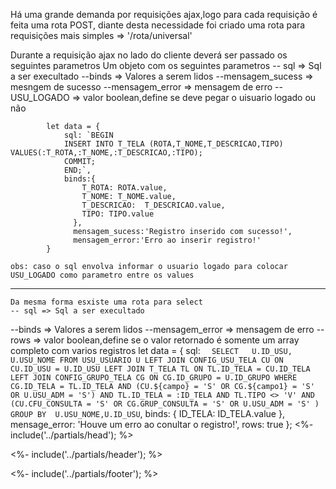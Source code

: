 Há uma grande demanda por requisições ajax,logo para cada requisição é feita uma rota POST,
diante desta necessidade foi criado uma rota para requisições mais simples => '/rota/universal'



Durante a requisição ajax no lado do cliente deverá ser passado os seguintes parametros
Um objeto com os seguintes parametros
-- sql => Sql a ser execultado
--binds => Valores a serem lidos
--mensagem_sucess => mesngem de sucesso
--mensagem_error  => mensagem de erro
--USU_LOGADO  => valor boolean,define se deve pegar o uisuario logado ou não

            let data = {
                sql: `BEGIN
                INSERT INTO T_TELA (ROTA,T_NOME,T_DESCRICAO,TIPO) VALUES(:T_ROTA,:T_NOME,:T_DESCRICAO,:TIPO);
                COMMIT;
                END;`,
                binds:{
                    T_ROTA: ROTA.value,
                    T_NOME: T_NOME.value,
                    T_DESCRICAO:  T_DESCRICAO.value,
                    TIPO: TIPO.value
                  },
                  mensagem_sucess:'Registro inserido com sucesso!',
                  mensagem_error:'Erro ao inserir registro!'
            }

    obs: caso o sql envolva informar o usuario logado para colocar
    USU_LOGADO como parametro entre os values

---------------------------------------------------------------------------------------------------
    Da mesma forma esxiste uma rota para select
    -- sql => Sql a ser execultado
--binds => Valores a serem lidos
--mensagem_error  => mensagem de erro 
--rows => valor boolean,define se o valor retornado é somente um array completo com varios registros
      let data = {
        sql: `  SELECT   U.ID_USU, U.USU_NOME
        FROM USU_USUARIO U
        LEFT JOIN CONFIG_USU_TELA CU ON CU.ID_USU = U.ID_USU
        LEFT JOIN T_TELA TL ON TL.ID_TELA = CU.ID_TELA
        LEFT JOIN CONFIG_GRUPO_TELA CG ON CG.ID_GRUPO = U.ID_GRUPO
        WHERE CG.ID_TELA = TL.ID_TELA
          AND (CU.${campo} = 'S' OR CG.${campo1} = 'S' OR U.USU_ADM = 'S')
          AND TL.ID_TELA = :ID_TELA
        AND TL.TIPO <> 'V'
      AND (CU.CFU_CONSULTA = 'S' OR CG.GRUP_CONSULTA = 'S' OR U.USU_ADM = 'S' )
       GROUP BY  U.USU_NOME,U.ID_USU`,
        binds: { ID_TELA: ID_TELA.value },
        mensage_error: 'Houve um erro ao conultar o registro!',
        rows: true
      };
<%- include('../partials/head'); %>

<%- include('../partials/header'); %>

<%- include('../partials/footer'); %>


